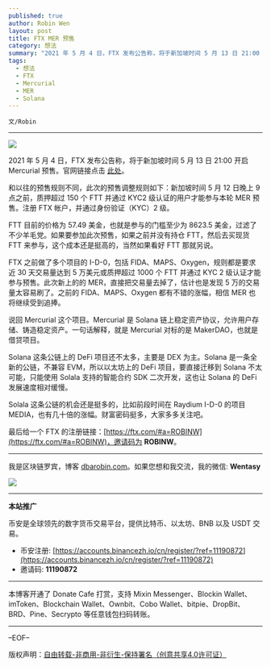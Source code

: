 ```yaml
---
published: true
author: Robin Wen
layout: post
title: FTX MER 预售
category: 想法
summary: "2021 年 5 月 4 日，FTX 发布公告称，将于新加坡时间 5 月 13 日 21:00 开启 Mercurial 预售。和以往的预售规则不同，此次的预售调整规则如下：新加坡时间 5 月 12 日晚上 9 点之前，质押超过 150 个 FTT 并通过 KYC2 级认证的用户才能参与本轮 MER 预售。注册 FTX 帐户，并通过身份验证（KYC）2 级。FTT 目前的价格为 57.49 美金，也就是参与的门槛至少为 8623.5 美金，过滤了不少羊毛党。Solala 这条公链的机会还是挺多的，比如前段时间在 Raydium I-D-0 的项目 MEDIA，也有几十倍的涨幅。财富密码挺多，大家多多关注吧。"
tags:
  - 想法
  - FTX
  - Mercurial
  - MER
  - Solana
---
```


`文/Robin`

***

![](https://cdn.dbarobin.com/s67gba0.png)

2021 年 5 月 4 日，FTX 发布公告称，将于新加坡时间 5 月 13 日 21:00 开启 Mercurial 预售。官网链接点击 [此处](https://ftx.com/mer-ieo)。

和以往的预售规则不同，此次的预售调整规则如下：新加坡时间 5 月 12 日晚上 9 点之前，质押超过 150 个 FTT 并通过 KYC2 级认证的用户才能参与本轮 MER 预售。注册 FTX 帐户，并通过身份验证（KYC）2 级。

FTT 目前的价格为 57.49 美金，也就是参与的门槛至少为 8623.5 美金，过滤了不少羊毛党。如果要参加此次预售，如果之前并没有持仓 FTT，然后去买现货 FTT 来参与，这个成本还是挺高的，当然如果看好 FTT 那就另说。

FTX 之前做了多个项目的 I-D-0，包括 FIDA、MAPS、Oxygen，规则都是要求近 30 天交易量达到 5 万美元或质押超过 1000 个 FTT 并通过 KYC 2 级认证才能参与预售。此次新上的的 MER，直接把交易量去掉了，估计也是发现 5 万的交易量太容易刷了。之前的 FIDA、MAPS、Oxygen 都有不错的涨幅，相信 MER 也将继续受到追捧。

说回 Mercurial 这个项目。Mercurial 是 Solana 链上稳定资产协议，允许用户存储、铸造稳定资产。一句话解释，就是 Mercurial 对标的是 MakerDAO，也就是借贷项目。

Solana 这条公链上的 DeFi 项目还不太多，主要是 DEX 为主。Solana 是一条全新的公链，不兼容 EVM，所以以太坊上的 DeFi 项目，要直接迁移到 Solana 不太可能，只能使用 Solala 支持的智能合约 SDK 二次开发，这也让 Solana 的 DeFi 发展速度相对缓慢。

Solala 这条公链的机会还是挺多的，比如前段时间在 Raydium I-D-0 的项目 MEDIA，也有几十倍的涨幅。财富密码挺多，大家多多关注吧。

最后给一个 FTX 的注册链接：[https://ftx.com/#a=ROBINW](https://ftx.com/#a=ROBINW)，邀请码为 **ROBINW**。

***

我是区块链罗宾，博客 [dbarobin.com](https://dbarobin.com/)。如果您想和我交流，我的微信: **Wentasy**

![](https://cdn.dbarobin.com/v4yywe2.png)

***

**本站推广**

币安是全球领先的数字货币交易平台，提供比特币、以太坊、BNB 以及 USDT 交易。

* 币安注册: [https://accounts.binancezh.io/cn/register/?ref=11190872](https://accounts.binancezh.io/cn/register/?ref=11190872)
* 邀请码: **11190872**

***

本博客开通了 Donate Cafe 打赏，支持 Mixin Messenger、Blockin Wallet、imToken、Blockchain Wallet、Ownbit、Cobo Wallet、bitpie、DropBit、BRD、Pine、Secrypto 等任意钱包扫码转账。

<center>
    <div class="--donate-button"
         data-button-id="f8b9df0d-af9a-460d-8258-d3f435445075"
    ></div>
</center>

***

–EOF–

版权声明：[自由转载-非商用-非衍生-保持署名（创意共享4.0许可证）](http://creativecommons.org/licenses/by-nc-nd/4.0/deed.zh)
